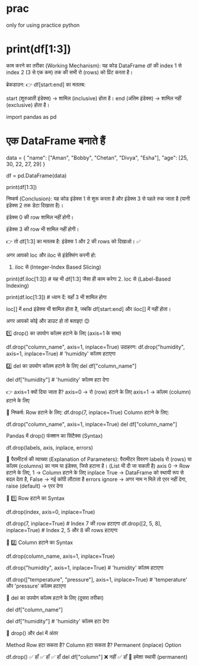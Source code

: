 # prac
only for using practice python
# print(df[1:3])
काम करने का तरीका (Working Mechanism):
यह कोड DataFrame df की index 1 से index 2 (3 से एक कम) तक की सभी रो (rows) को प्रिंट करता है।

ब्रेकडाउन:
👉 df[start:end] का मतलब:

start (शुरुआती इंडेक्स) → शामिल (inclusive) होता है।
end (अंतिम इंडेक्स) → शामिल नहीं (exclusive) होता है।


import pandas as pd

# एक DataFrame बनाते हैं
data = {
    "name": ["Aman", "Bobby", "Chetan", "Divya", "Esha"],
    "age": [25, 30, 22, 27, 29]
}

df = pd.DataFrame(data)



print(df[1:3])


निष्कर्ष (Conclusion):
यह कोड इंडेक्स 1 से शुरू करता है और इंडेक्स 3 से पहले रुक जाता है (यानी इंडेक्स 2 तक डेटा दिखाता है)।

इंडेक्स 0 की row शामिल नहीं होगी।

इंडेक्स 3 की row भी शामिल नहीं होगी।

👉 तो df[1:3] का मतलब है: इंडेक्स 1 और 2 की rows को दिखाओ। ✅

अगर आपको loc और iloc से इंडेक्सिंग करनी हो:
1. iloc से (Integer-Index Based Slicing)

print(df.iloc[1:3])  # यह भी df[1:3] जैसा ही काम करेगा
2. loc से (Label-Based Indexing)


print(df.loc[1:3])  # ध्यान दें: यहाँ 3 भी शामिल होगा

loc[] में end इंडेक्स भी शामिल होता है, जबकि df[start:end] और iloc[] में नहीं होता।

अगर आपको कोई और डाउट हो तो बताइए! 😊



1️⃣ drop() का उपयोग कॉलम हटाने के लिए (axis=1 के साथ)

df.drop("column_name", axis=1, inplace=True)
उदाहरण:
df.drop("humidity", axis=1, inplace=True)  # 'humidity' कॉलम हटाएगा

2️⃣ del का उपयोग कॉलम हटाने के लिए
del df["column_name"]



del df["humidity"]  # 'humidity' कॉलम हटा देगा

👉 axis=1 क्यों दिया जाता है?
axis=0 → रो (row) हटाने के लिए
axis=1 → कॉलम (column) हटाने के लिए

📌 निष्कर्ष:
Row हटाने के लिए: df.drop(7, inplace=True)
Column हटाने के लिए:

df.drop("column_name", axis=1, inplace=True)
del df["column_name"]








Pandas में drop() फंक्शन का सिंटैक्स (Syntax)
 
df.drop(labels, axis, inplace, errors)

📌 पैरामीटर्स की व्याख्या (Explanation of Parameters):
पैरामीटर	विवरण
labels	रो (rows) या कॉलम (columns) का नाम या इंडेक्स, जिसे हटाना है। (List भी दी जा सकती है)
axis	0 → Row हटाने के लिए, 1 → Column हटाने के लिए
inplace	True → DataFrame को स्थायी रूप से बदल देता है, False → नई कॉपी लौटाता है
errors	ignore → अगर नाम न मिले तो एरर नहीं देगा, raise (default) → एरर देगा

📝 1️⃣ Row हटाने का Syntax

df.drop(index, axis=0, inplace=True)


df.drop(7, inplace=True)  # Index 7 की row हटाएगा
df.drop([2, 5, 8], inplace=True)  # Index 2, 5 और 8 की rows हटाएगा

📝 2️⃣ Column हटाने का Syntax

df.drop(column_name, axis=1, inplace=True)

df.drop("humidity", axis=1, inplace=True)  # 'humidity' कॉलम हटाएगा

df.drop(["temperature", "pressure"], axis=1, inplace=True)  # 'temperature' और 'pressure' कॉलम हटाएगा

📌 del का उपयोग कॉलम हटाने के लिए (दूसरा तरीका)

del df["column_name"]

del df["humidity"]  # 'humidity' कॉलम हटा देगा

🔹 drop() और del में अंतर

Method	Row हटा सकता है?	Column हटा सकता है?	Permanent (inplace) Option

df.drop()	✅ हाँ	✅ हाँ	✅ हाँ
del df["column"]	❌ नहीं	✅ हाँ	🔴 हमेशा स्थायी (permanent)
